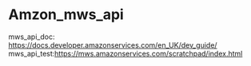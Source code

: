 # Amzon_mws_api

mws_api_doc: https://docs.developer.amazonservices.com/en_UK/dev_guide/
mws_api_test:https://mws.amazonservices.com/scratchpad/index.html

